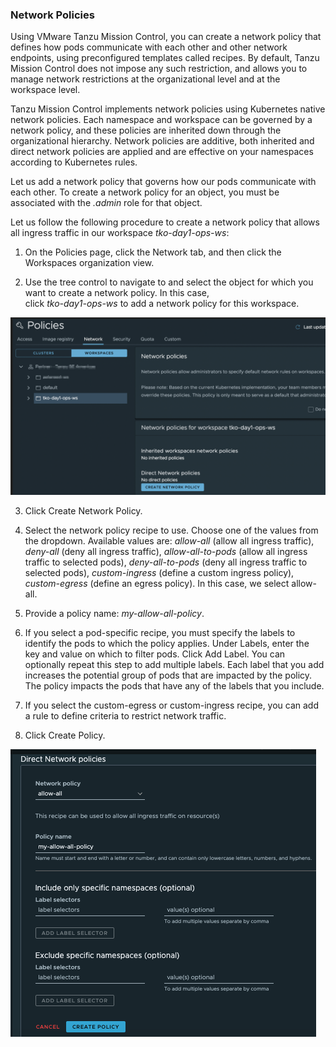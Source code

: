 ### **Network Policies**

Using VMware Tanzu Mission Control, you can create a network policy that defines how pods communicate with each other and other network endpoints, using preconfigured templates called recipes. By default, Tanzu Mission Control does not impose any such restriction, and allows you to manage network restrictions at the organizational level and at the workspace level.

Tanzu Mission Control implements network policies using Kubernetes native network policies. Each namespace and workspace can be governed by a network policy, and these policies are inherited down through the organizational hierarchy. Network policies are additive, both inherited and direct network policies are applied and are effective on your namespaces according to Kubernetes rules.

Let us add a network policy that governs how our pods communicate with each other.
To create a network policy for an object, you must be associated 
with the *.admin* role for that object.

Let us follow the following procedure to create a network policy that allows all ingress
traffic in our workspace  *tko-day1-ops-ws*:

1. On the Policies page, click the Network tab, and then click the Workspaces organization view.

1. Use the tree control to navigate to and select the object for which 
you want to create a network policy.  In this case,  
click *tko-day1-ops-ws* to add a network policy for this workspace.

  ![](./images/policy-network-1.png)

3. Click Create Network Policy.

4. Select the network policy recipe to use. Choose one of the values from the dropdown. Available values 
are: *allow-all* (allow all ingress traffic), *deny-all* (deny all ingress traffic), 
*allow-all-to-pods* (allow all ingress traffic to selected pods), *deny-all-to-pods* (deny all ingress traffic 
to selected pods), *custom-ingress* (define a custom ingress policy), *custom-egress* (define an egress policy). In this case, we select allow-all.


5. Provide a policy name: *my-allow-all-policy*.

6. If you select a pod-specific recipe, you must specify the labels to identify the pods 
to which the policy applies. Under Labels, enter the key and value 
on which to filter pods.  Click Add Label.
You can optionally repeat this step to add multiple labels. Each label that you add 
increases the potential group of pods that are impacted by the policy. 
The policy impacts the pods that have any of the labels that you include.

1. If you select the custom-egress or custom-ingress recipe, you can add a rule to define criteria to restrict network traffic. 

1. Click Create Policy.

  ![](./images/policy-network-allow-all.png) 


